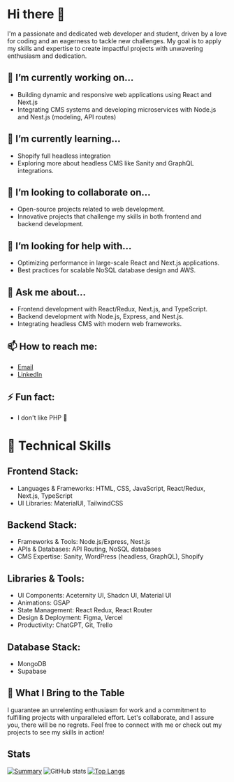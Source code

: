 # Hi there 👋
I'm a passionate and dedicated web developer and student, driven by a love for coding and an eagerness to tackle new challenges. My goal is to apply my skills and expertise to create impactful projects with unwavering enthusiasm and dedication.

## 🔭 I’m currently working on...
- Building dynamic and responsive web applications using React and Next.js
- Integrating CMS systems and developing microservices with Node.js and Nest.js (modeling, API routes)

## 🌱 I’m currently learning...
- Shopify full headless integration
- Exploring more about headless CMS like Sanity and GraphQL integrations.

## 👯 I’m looking to collaborate on...
- Open-source projects related to web development.
- Innovative projects that challenge my skills in both frontend and backend development.

## 🤔 I’m looking for help with...
- Optimizing performance in large-scale React and Next.js applications.
- Best practices for scalable NoSQL database design and AWS.

## 💬 Ask me about...
- Frontend development with React/Redux, Next.js, and TypeScript.
- Backend development with Node.js, Express, and Nest.js.
- Integrating headless CMS with modern web frameworks.

## 📫 How to reach me:
- [Email](mailto:lutskyimakar@gmail.com)
- [LinkedIn](https://www.linkedin.com/in/makar-lutskyi-634991208)

## ⚡ Fun fact:
- I don't like PHP 👀

# 🔧 Technical Skills

## Frontend Stack:
- Languages & Frameworks: HTML, CSS, JavaScript, React/Redux, Next.js, TypeScript
- UI Libraries: MaterialUI, TailwindCSS

## Backend Stack:
- Frameworks & Tools: Node.js/Express, Nest.js
- APIs & Databases: API Routing, NoSQL databases
- CMS Expertise: Sanity, WordPress (headless, GraphQL), Shopify

## Libraries & Tools:
- UI Components: Aceternity UI, Shadcn UI, Material UI
- Animations: GSAP
- State Management: React Redux, React Router
- Design & Deployment: Figma, Vercel
- Productivity: ChatGPT, Git, Trello

## Database Stack: 
- MongoDB
- Supabase

## 🚀 What I Bring to the Table
I guarantee an unrelenting enthusiasm for work and a commitment to fulfilling projects with unparalleled effort. Let's collaborate, and I assure you, there will be no regrets.
Feel free to connect with me or check out my projects to see my skills in action!

## Stats
[![Summary](http://github-profile-summary-cards.vercel.app/api/cards/profile-details?username=MAKAR190&theme=dracula)](http://github.com/MAKAR190)
![GitHub stats](https://github-readme-stats.vercel.app/api?username=MAKAR190&show_icons=true&theme=radical)
[![Top Langs](https://github-readme-stats.vercel.app/api/top-langs/?username=MAKAR190&layout=compact&theme=radical)](https://github.com/anuraghazra/github-readme-stats)


<!--
**MAKAR190/MAKAR190** is a ✨ _special_ ✨ repository because its `README.md` (this file) appears on your GitHub profile.

Here are some ideas to get you started:

- 🔭 I’m currently working on ...
- 🌱 I’m currently learning ...
- 👯 I’m looking to collaborate on ...
- 🤔 I’m looking for help with ...
- 💬 Ask me about ...
- 📫 How to reach me: ...
- 😄 Pronouns: ...
- ⚡ Fun fact: ...
-->
